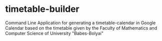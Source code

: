 # timetable-builder
Command Line Application for generating a timetable-calendar in Google Calendar based on the timetable given by the Faculty of Mathematics and Computer Science of University "Babes-Bolyai"
